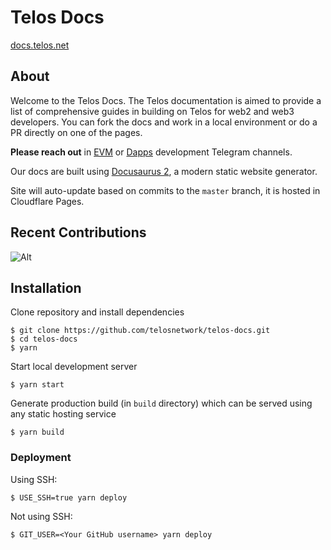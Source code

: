 # Telos Docs

[docs.telos.net](https://docs.telos.net)

## About

Welcome to the Telos Docs. The Telos documentation is aimed to provide a list of comprehensive guides in building on Telos for web2 and web3 developers. You can fork the docs and work in a local environment or do a PR directly on one of the pages. 

**Please reach out** in [EVM](https://t.me/TelosEVMDevs) or [Dapps](https://t.me/dappstelos) development Telegram channels. 

Our docs are built using [Docusaurus 2](https://docusaurus.io/), a modern static website generator.

Site will auto-update based on commits to the `master` branch, it is hosted in Cloudflare Pages.

## Recent Contributions

![Alt](https://repobeats.axiom.co/api/embed/261770e4a19da6061c5618a53bec3b3f7809db8e.svg "Repobeats analytics image")


## Installation

Clone repository and install dependencies

```
$ git clone https://github.com/telosnetwork/telos-docs.git
$ cd telos-docs
$ yarn
```

Start local development server

```
$ yarn start
```

Generate production build (in `build` directory) which can be served using any static hosting service

```
$ yarn build
```

### Deployment

Using SSH:

```
$ USE_SSH=true yarn deploy
```

Not using SSH:

```
$ GIT_USER=<Your GitHub username> yarn deploy
```
